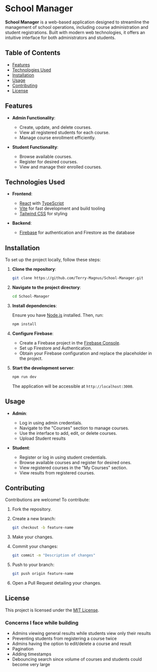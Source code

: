 # School Manager

**School Manager** is a web-based application designed to streamline the management of school operations, including course administration and student registrations. Built with modern web technologies, it offers an intuitive interface for both administrators and students.

## Table of Contents

- [Features](#features)
- [Technologies Used](#technologies-used)
- [Installation](#installation)
- [Usage](#usage)
- [Contributing](#contributing)
- [License](#license)

## Features

- **Admin Functionality**:

  - Create, update, and delete courses.
  - View all registered students for each course.
  - Manage course enrollment efficiently.

- **Student Functionality**:
  - Browse available courses.
  - Register for desired courses.
  - View and manage their enrolled courses.

## Technologies Used

- **Frontend**:

  - [React](https://reactjs.org/) with [TypeScript](https://www.typescriptlang.org/)
  - [Vite](https://vitejs.dev/) for fast development and build tooling
  - [Tailwind CSS](https://tailwindcss.com/) for styling

- **Backend**:
  - [Firebase](https://firebase.google.com/) for authentication and Firestore as the database

## Installation

To set up the project locally, follow these steps:

1. **Clone the repository**:

   ```bash
   git clone https://github.com/Terry-Magnus/School-Manager.git
   ```

2. **Navigate to the project directory**:

   ```bash
   cd School-Manager
   ```

3. **Install dependencies**:

   Ensure you have [Node.js](https://nodejs.org/) installed. Then, run:

   ```bash
   npm install
   ```

4. **Configure Firebase**:

   - Create a Firebase project in the [Firebase Console](https://console.firebase.google.com/).
   - Set up Firestore and Authentication.
   - Obtain your Firebase configuration and replace the placeholder in the project.

5. **Start the development server**:

   ```bash
   npm run dev
   ```

   The application will be accessible at `http://localhost:3000`.

## Usage

- **Admin**:

  - Log in using admin credentials.
  - Navigate to the "Courses" section to manage courses.
  - Use the interface to add, edit, or delete courses.
  - Upload Student results

- **Student**:
  - Register or log in using student credentials.
  - Browse available courses and register for desired ones.
  - View registered courses in the "My Courses" section.
  - View results from registered courses.

## Contributing

Contributions are welcome! To contribute:

1. Fork the repository.
2. Create a new branch:

   ```bash
   git checkout -b feature-name
   ```

3. Make your changes.
4. Commit your changes:

   ```bash
   git commit -m "Description of changes"
   ```

5. Push to your branch:

   ```bash
   git push origin feature-name
   ```

6. Open a Pull Request detailing your changes.

## License

This project is licensed under the [MIT License](LICENSE).

### Concerns I face while building

- Admins viewing general results while students view only their results
- Preventing students from registering a course twice
- Admins having the option to edit/delete a course and result
- Pagination
- Adding timestamps
- Debouncing search since volume of courses and students could become very large
